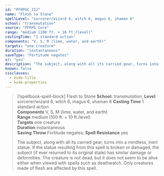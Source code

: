```yaml
---
id: "PFRPGC_212"
name: "Flesh to Stone"
spellLevel: "sorcerer/wizard 6, witch 6, magus 6, shaman 6"
school: "transmutation"
source: "PFRPG Core"
range: "medium (100 ft. + 10 ft./level)"
castingTime: "1 standard action"
components: "V, S, M (lime, water, and earth)"
targets: "one creature"
duration: "instantaneous"
saveType: "Fortitude negates"
sr: "yes"
description: "The subject, along with all its carried gear, turns into a mindless, inert statue. If the statue resulting from this spell is broken or damaged, the subject (if ever returned to its original state) has similar damage or deformities. The creature is not dead, but it does not seem to be alive either when viewed with spells such as deathwatch.  Only creatures made of flesh are affected by this spell."
known: false
cssclasses:
  - hide-title
  - hide-properties
---
```


> [!spellbook-spell-block] Flesh to Stone
> **School:** transmutation; **Level** sorcerer/wizard 6, witch 6, magus 6, shaman 6
> **Casting Time** 1 standard action  
> **Components** V, S, M (lime, water, and earth)  
> **Range** medium (100 ft. + 10 ft./level)  
> **Targets** one creature  
> **Duration** instantaneous  
> **Saving Throw** Fortitude negates; **Spell Resistance** yes
> 
> The subject, along with all its carried gear, turns into a mindless, inert statue. If the statue resulting from this spell is broken or damaged, the subject (if ever returned to its original state) has similar damage or deformities. The creature is not dead, but it does not seem to be alive either when viewed with spells such as deathwatch.  Only creatures made of flesh are affected by this spell.